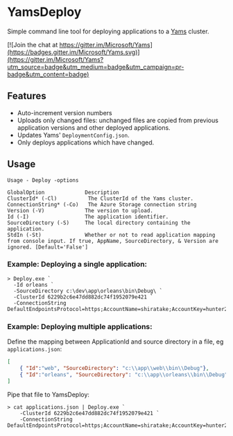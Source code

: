 # YamsDeploy
Simple command line tool for deploying applications to a [Yams](https://github.com/Microsoft/Yams) cluster.

[![Join the chat at https://gitter.im/Microsoft/Yams](https://badges.gitter.im/Microsoft/Yams.svg)](https://gitter.im/Microsoft/Yams?utm_source=badge&utm_medium=badge&utm_campaign=pr-badge&utm_content=badge)

## Features
* Auto-increment version numbers
* Uploads only changed files: unchanged files are copied from previous application versions and other deployed applications.
* Updates Yams' `DeploymentConfig.json`.
* Only deploys applications which have changed.

## Usage
```
Usage - Deploy -options

GlobalOption             Description
ClusterId* (-Cl)          The ClusterId of the Yams cluster.
ConnectionString* (-Co)   The Azure Storage connection string
Version (-V)             The version to upload.
Id (-I)                  The application identifier.
SourceDirectory (-S)     The local directory containing the application.
StdIn (-St)              Whether or not to read application mapping from console input. If true, AppName, SourceDirectory, & Version are ignored. [Default='False']
```

### Example: Deploying a single application:
```
> Deploy.exe `
  -Id orleans `
  -SourceDirectory c:\dev\app\orleans\bin\Debug\ `
  -ClusterId 6229b2c6e47dd882dc74f1952079e421 `
  -ConnectionString DefaultEndpointsProtocol=https;AccountName=shiratake;AccountKey=hunter2
```

### Example: Deploying multiple applications:
Define the mapping between ApplicationId and source directory in a file, eg `applications.json`:
```json
[
    { "Id":"web", "SourceDirectory": "c:\\app\\web\\bin\\Debug"},
    { "Id":"orleans", "SourceDirectory": "c:\\app\\orleans\\bin\\Debug"}
]
```
Pipe that file to YamsDeploy:
```
> cat applications.json | Deploy.exe `
    -ClusterId 6229b2c6e47dd882dc74f1952079e421 `
    -ConnectionString DefaultEndpointsProtocol=https;AccountName=shiratake;AccountKey=hunter2
```